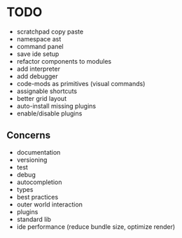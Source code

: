 # TODO

* scratchpad copy paste
* namespace ast
* command panel
* save ide setup
* refactor components to modules
* add interpreter
* add debugger
* code-mods as primitives (visual commands)
* assignable shortcuts
* better grid layout
* auto-install missing plugins
* enable/disable plugins

## Concerns

* documentation
* versioning
* test
* debug
* autocompletion
* types
* best practices
* outer world interaction
* plugins
* standard lib
* ide performance (reduce bundle size, optimize render)
